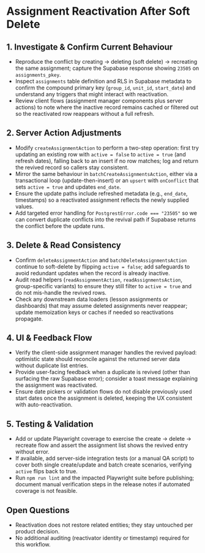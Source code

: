 # Assignment Reactivation After Soft Delete

## 1. Investigate & Confirm Current Behaviour
- Reproduce the conflict by creating → deleting (soft delete) → recreating the same assignment; capture the Supabase response showing `23505` on `assignments_pkey`.
- Inspect `assignments` table definition and RLS in Supabase metadata to confirm the compound primary key (`group_id`, `unit_id`, `start_date`) and understand any triggers that might interact with reactivation.
- Review client flows (assignment manager components plus server actions) to note where the inactive record remains cached or filtered out so the reactivated row reappears without a full refresh.

## 2. Server Action Adjustments
- Modify `createAssignmentAction` to perform a two-step operation: first try updating an existing row with `active = false` to `active = true` (and refresh dates), falling back to an insert if no row matches; log and return the revived record so callers stay consistent.
- Mirror the same behaviour in `batchCreateAssignmentsAction`, either via a transactional loop (update-then-insert) or an `upsert` with `onConflict` that sets `active = true` and updates `end_date`.
- Ensure the update paths include refreshed metadata (e.g., `end_date`, timestamps) so a reactivated assignment reflects the newly supplied values.
- Add targeted error handling for `PostgrestError.code === "23505"` so we can convert duplicate conflicts into the revival path if Supabase returns the conflict before the update runs.

## 3. Delete & Read Consistency
- Confirm `deleteAssignmentAction` and `batchDeleteAssignmentsAction` continue to soft-delete by flipping `active = false`; add safeguards to avoid redundant updates when the record is already inactive.
- Audit read helpers (`readAssignmentAction`, `readAssignmentsAction`, group-specific variants) to ensure they still filter to `active = true` and do not mis-handle the revived rows.
- Check any downstream data loaders (lesson assignments or dashboards) that may assume deleted assignments never reappear; update memoization keys or caches if needed so reactivations propagate.

## 4. UI & Feedback Flow
- Verify the client-side assignment manager handles the revived payload: optimistic state should reconcile against the returned server data without duplicate list entries.
- Provide user-facing feedback when a duplicate is revived (other than surfacing the raw Supabase error); consider a toast message explaining the assignment was reactivated.
- Ensure date pickers or validation flows do not disable previously used start dates once the assignment is deleted, keeping the UX consistent with auto-reactivation.

## 5. Testing & Validation
- Add or update Playwright coverage to exercise the create → delete → recreate flow and assert the assignment list shows the revived entry without error.
- If available, add server-side integration tests (or a manual QA script) to cover both single create/update and batch create scenarios, verifying `active` flips back to true.
- Run `npm run lint` and the impacted Playwright suite before publishing; document manual verification steps in the release notes if automated coverage is not feasible.

## Open Questions
- Reactivation does not restore related entities; they stay untouched per product decision.
- No additional auditing (reactivator identity or timestamp) required for this workflow.
